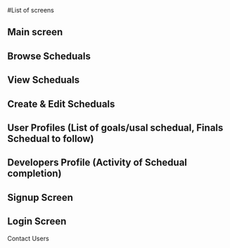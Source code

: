 #List of screens

Main screen
------------------------------------------------------------------------
Browse Scheduals
------------------------------------------------------------------------
View Scheduals
------------------------------------------------------------------------
Create & Edit Scheduals
------------------------------------------------------------------------
User Profiles (List of goals/usal schedual, Finals Schedual to follow)
------------------------------------------------------------------------
Developers Profile (Activity of Schedual completion)
------------------------------------------------------------------------
Signup Screen
------------------------------------------------------------------------
Login Screen
------------------------------------------------------------------------
Contact Users
